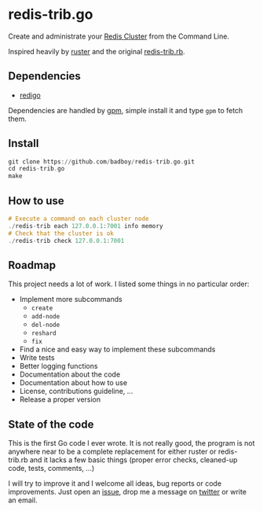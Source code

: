 redis-trib.go
=============

Create and administrate your [Redis Cluster][cluster-tutorial] from the Command Line.

Inspired heavily by [ruster][] and the original [redis-trib.rb][].

## Dependencies

* [redigo][]

Dependencies are handled by [gpm][], simple install it and type `gpm` to fetch them.

## Install

~~~haskell
git clone https://github.com/badboy/redis-trib.go.git
cd redis-trib.go
make
~~~

## How to use

~~~haskell
# Execute a command on each cluster node
./redis-trib each 127.0.0.1:7001 info memory
# Check that the cluster is ok
./redis-trib check 127.0.0.1:7001
~~~

## Roadmap

This project needs a lot of work. I listed some things in no particular order:

* Implement more subcommands
  * `create`
  * `add-node`
  * `del-node`
  * `reshard`
  * `fix`
* Find a nice and easy way to implement these subcommands
* Write tests
* Better logging functions
* Documentation about the code
* Documentation about how to use
* License, contributions guideline, ...
* Release a proper version

## State of the code

This is the first Go code I ever wrote. It is not really good, the program is not anywhere near to be a complete replacement for either ruster or redis-trib.rb and it lacks a few basic things (proper error checks, cleaned-up code, tests, comments, ...)

I will try to improve it and I welcome all ideas, bug reports or code improvements.
Just open an [issue][], drop me a message on [twitter][] or write an email.

[cluster-tutorial]: http://redis.io/topics/cluster-tutorial
[ruster]: https://github.com/inkel/ruster
[redis-trib.rb]: https://github.com/antirez/redis/blob/unstable/src/redis-trib.rb
[issue]: https://github.com/badboy/redis-trib.go/issues
[twitter]: https://twitter.com/badboy_
[gpm]: https://github.com/pote/gpm
[redigo]: https://github.com/garyburd/redigo/
